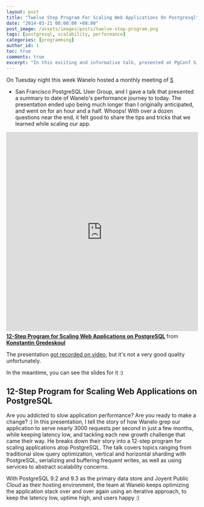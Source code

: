 ```yaml
---
layout: post
title: "Twelve Step Program For Scaling Web Applications On Postgresql"
date: "2014-03-21 00:00:00 +08:00"
post_image: /assets/images/posts/twelve-step-program.png
tags: [postgresql, scalability, performance]
categories: [programming]
author_id: 1
toc: true
comments: true
excerpt: "In this exciting and informative talk, presented at PgConf Silicon Valley 2015, Konstantin cut through the theory to deliver a clear set of practical solutions for scaling applications atop PostgreSQL, eventually supporting millions of active users, tens of thousands concurrently, and with the application stack that responds to requests with a 100ms average. He will share how his team solved one of the biggest challenges they faced: effectively storing and retrieving over 3B rows of 'saves' (a Wanelo equivalent of Instagram's likes or Pinterest's pins), all in PostgreSQL, with highly concurrent random access."
---
```


On Tuesday night this week Wanelo hosted a monthly meeting of [S](http://meetup.com/postgresql-1/ "San Francisco PostgreSQL User Group")
- San Francisco PostgreSQL User Group, and I gave a talk that presented a summary
to date of Wanelo's performance journey to today. The
presentation ended upo being much longer than I originally anticipated, and went on for an hour and a half. Whoops!
With over a dozen questions near the end, it felt good to share the tips and tricks that we learned while scaling our app.

<iframe src="http://www.slideshare.net/slideshow/embed_code/32478281?rel=0"
  width="825" height="525" frameborder="0" marginwidth="0" marginheight="0" scrolling="no"
  style="border:1px solid #CCC; border-width:1px 1px 0; margin-bottom:5px; max-width: 100%;" allowfullscreen>
</iframe>

<div class="slideshare-title" style="margin-bottom:5px"> <strong>
  <a href="https://www.slideshare.net/kigster/12step-program-for-scaling-web-applications-on-postgresql"
  title="12-Step Program for Scaling Web Applications on PostgreSQL" target="blank">12-Step
  Program for Scaling Web Applications on PostgreSQL</a> </strong>
  from <strong><a href="http://www.slideshare.net/kigster" target="blank">Konstantin Gredeskoul</a></strong>
</div>

The presentation [got recorded on video](https://www.youtube.com/watch?v=zsDKaSlzbco),
but it's not a very good quality unfortunately.

In the meantime, you can see the slides for it :)

## 12-Step Program for Scaling Web Applications on PostgreSQL

Are you addicted to slow application performance? Are you ready to make a change? :)
In this presentation, I tell the story of how Wanelo grep our application to serve nearly 3000 requests per second in just a few months, while keeping latency low, and tackling each new growth challenge that came their way. He breaks down their story into a 12-step program for scaling applications atop PostgreSQL. The talk covers topics ranging from traditional slow query optimization, vertical and horizontal sharding with PostgreSQL, serializing and buffering frequent writes, as well as using services to abstract scalability concerns.

With PostgreSQL 9.2 and 9.3 as the primary data store and Joyent Public Cloud as their
hosting environment, the team at Wanelo keeps optimizing the application stack over and
over again using an iterative approach, to keep the latency low, uptime high, and users happy :)

